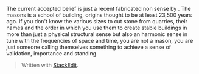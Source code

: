 
The current accepted belief  is just a recent fabricated non sense by . The masons is a school of building, origins thought to be at least 23,500 years ago.  If you don't know the various sizes to cut stone from quarries,  their names and the order in which you use them to create stable buildings in more than just a physical structural sense but also an harmonic sense in tune with the frequencies of space and time, you are not a mason, you are just someone calling themselves something to achieve a sense of validation, importance and standing.

> Written with [StackEdit](https://stackedit.io/).
<!--stackedit_data:
eyJoaXN0b3J5IjpbLTE4OTE2NTY1ODVdfQ==
-->